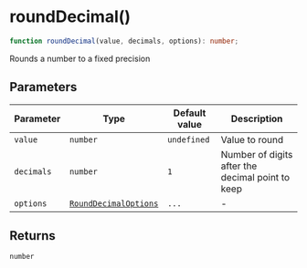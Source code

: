 # roundDecimal()

```ts
function roundDecimal(value, decimals, options): number;
```

Rounds a number to a fixed precision

## Parameters

| Parameter  | Type                                                          | Default value | Description                                      |
| ---------- | ------------------------------------------------------------- | ------------- | ------------------------------------------------ |
| `value`    | `number`                                                      | `undefined`   | Value to round                                   |
| `decimals` | `number`                                                      | `1`           | Number of digits after the decimal point to keep |
| `options`  | [`RoundDecimalOptions`](../interfaces/RoundDecimalOptions.md) | `...`         | -                                                |

## Returns

`number`
